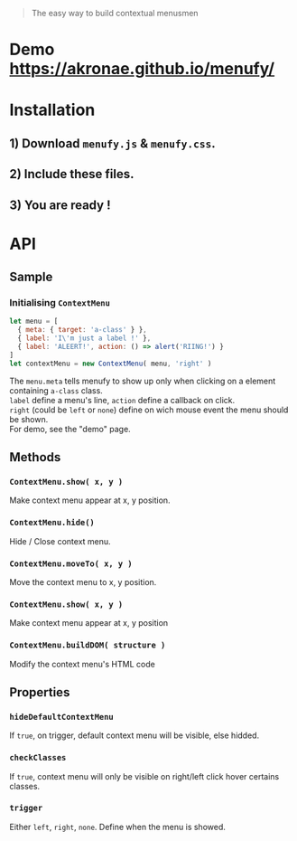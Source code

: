 > The easy way to build contextual menusmen

# Demo <https://akronae.github.io/menufy/>

# Installation
## 1) Download `menufy.js` & `menufy.css`.
## 2) Include these files.
## 3) You are ready !

# API
## Sample
### Initialising `ContextMenu`
``` javascript
let menu = [
  { meta: { target: 'a-class' } },
  { label: 'I\'m just a label !' },
  { label: 'ALEERT!', action: () => alert('RIING!') }
]
let contextMenu = new ContextMenu( menu, 'right' )
```   
The `menu.meta` tells menufy to show up only when clicking on a element containing `a-class` class.  
`label` define a menu's line, `action` define a callback on click.  
`right` (could be `left` or `none`) define on wich mouse event the menu should be shown.  
For demo, see the "demo" page.
## Methods
### `ContextMenu.show( x, y )`  
Make context menu appear at x, y position.
### `ContextMenu.hide()`  
Hide / Close context menu.
### `ContextMenu.moveTo( x, y )`  
Move the context menu to x, y position.
### `ContextMenu.show( x, y )`  
Make context menu appear at x, y position
### `ContextMenu.buildDOM( structure )`  
Modify the context menu's HTML code

## Properties
### `hideDefaultContextMenu`  
If `true`, on trigger, default context menu will be visible, else hidded.
### `checkClasses`
If `true`, context menu will only be visible on right/left click hover certains classes.
### `trigger`
Either `left`, `right`, `none`. Define when the menu is showed.
